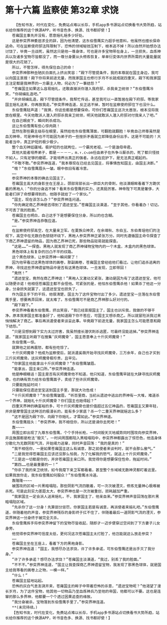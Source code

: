 # 第十六篇 监察使 第32章 求饶
        【告知书友，时代在变化，免费站点难以长存，手机app多书源站点切换看书大势所趋，站长给你推荐的这个换源APP，听书音色多、换源、找书都好使！】
       苍雍国主事先并没有，愿意赔礼赔多少好处。
       这是参突界神委屈求全的辞，因为他清楚，这东伯雪鹰实力超乎他意料，他虽然也擅长保命逃命。可在监察使府邸法阵限制下，恐怖的领域秘技压制下，根本逃不掉！所以自然开始想办法讨饶了，毕竟一旦战死，虽然这只是他一尊身体，可也是许多宝物带在身上，一旦损失，血炼神兵以及诸多宝物尽皆都没了，而一尊分身要从头修炼恢复，单单衍变体内世界所需的大量能量就是很大的花销了。
       所以，不管怎样，得先保住自己的命！
       参突界神那种丑陋灰白面孔上挤出笑容：“殿下尽管提条件，我的本尊就在国主身边，我可以向国主禀报！殿下你将来前途无量，而我家国主也修行岁月不长就成就四重天，殿下和我家国主注定都是我神界的一方霸主人物，何必为了一事结怨？”
       “苍雍国主如果这么容易赔礼，还敢直接派你潜入我府邸，杀我亲卫统领？”东伯雪鹰冷笑，“你胡编乱造吧。”
       “并非胡编乱造，殿下尽管提条件，我帮忙传话，甚至我可以一直暂居在殿下府邸。等我家国主赔礼送来，你再放我走。”参突界神连道，反正逃不掉，暂时在监察使府邸住下也没什么。
       东伯雪鹰轻声道：“我猜，你这些都是想要保命。可你们苍雍国主这次太嚣张，根本没将我放在眼里。今天他敢派人潜入府邸杀我亲卫统领，明天他就敢派人潜入府邸对付我亲人了吧。”
       在自己眼皮下，瞬间刺杀成功。
       这让东伯雪鹰有些心惊肉跳！
       显然在那些霸主级存在眼里，虽然给他东伯雪鹰薄面，可翻脸就翻脸！毕竟自己师尊虽然是血刃神帝，可是神帝也不可能因为弟子的一些挫折矛盾就立即降低身份出手。这是不可能的！大能者当中，真正护短的极少极少。
       整个血刃神廷疆域。极护短的也就两位，一个霸兇老祖，一个是漩母帝君。
       其他大能者培养弟子，都是－－－－，m.↑.c↖om任由弟子在外争斗厮杀的，死了都只怪技不如人。只有足够的磨砺，才能培养出真正的强者。永远在庇护下，是无法真正崛起的。
       “不敢不敢。”参突界神连道，“我本尊现在已经去见国主，将事情告知国主，由国主决断。”
       “哦？”东伯雪鹰眉头一皱。眼中依旧有着冷意。
       ……
       参突界神的本尊的确去见国主了。
       苍雍国主高大的身影坐在王座上，颈部背部长出一排巨大的骨刺，他淡漠眼眸看着下方跪伏着的黑袍人：“你的分身逃不掉？看来东伯雪鹰的实力，还真挺厉害。神帝陛下可真是奢侈，大能者们拼了命想要得到的，他随手就给了一个家伙。”
       “国主，现在该怎么办？”参突界神连问道。
       “你先确定商乙界神是否得到了遗迹至宝。”苍雍国主淡漠道，“至于其他，你看着办！切记。不可丢了我的脸面。”
       苍雍国主也明白，自己这手下是想要保住分身，所以的也含糊。
       “是。”参突界神连恭敬应道。
       ……
       在监察使府邸高空，在大量亲卫军。在夏族众神灵，在余靖秋、东伯玉、东伯青瑶他们的注视下，高空中在无数白色锁链环绕下，黑袍人参突界神正紧张万分。同时先遵循国主命令探查了下商乙界神遗留的物品，因为商乙界神已死，那些物品轻易就能探查。
       “这是……”一探查。黑袍人就发现了商乙界神储物宝物内的一个木盒，木盒内的黑色球体。
       黑色球体上有复杂的凹凸不平的纹路。
       这个黑色球体，让参突界神一瞬间蒙了！
       因为他早看过这黑色球体的画卷，那副画卷，苍雍国主曾经给他们看过。让他们追杀逃离的界神，寻找这些界神遗留物品中是否有这黑色球体。一旦发现，立即带回！
       “竟然！”
       “遗迹至宝，竟然在商乙界神这！”黑袍人又激动又紧张，激动是因为有了这遗迹至宝，他可以随便许诺！他相信苍雍国主都不会怪他。可紧张的是，他怕东伯雪鹰杀他！如果杀了他这一分身，分身损失就罢了，这遗迹至宝也损失了。
       作为国主手下的干将，他很清楚，国主为了这件宝物付出了多少。遗迹至宝一旦落在东伯雪鹰手里，想要再弄回来，就太难了。东伯雪鹰可不是商乙界神那么好对付的。
       “殿下殿下。”
       参突界神看着东伯雪鹰，挤出笑容，“我已经禀报国主了，国主也训斥我，我做的不够干净。原本我家国主都准备好了，他知道殿下你不答应，可国主又想杀商乙。所以就冒险派我过来悄悄解决了商乙。事后再派遣使者来谈妥此事。毕竟殿下前途无量，我家国主怎么可能愿意和殿下结怨。”
       “只是没想到殿下实力太过厉害，我虽然擅长潜伏刺杀逃匿，可最终没能逃掉。”参突界神连道，“我家国主听殿下在搜集‘灰烬魔骨’，国主愿意奉上十斤灰烬魔骨！”
       东伯雪鹰一惊。
       就算他之前再震怒，都有些吃惊了。
       十斤灰烬魔骨？他成为监察使后，就派遣奚薇开始寻找灰烬魔骨，三万余年，自己也才买到三斤灰烬魔骨。这灰烬魔骨极珍贵，且罕见。
       “你家国主他能拿出十斤灰烬魔骨？”东伯雪鹰皱眉。
       “能拿出，国主亲口所。”参突界神连道。
       他是睁眼瞎话！国主是否有灰烬魔骨他不知道，他只知道，东伯雪鹰早就在大肆寻找灰烬魔骨，也的确有势力给东伯雪鹰面子，卖给了些许灰烬魔骨。
       只要能拖延时间！
       只要能保住遗迹至宝送到国主手里，那就大功告成！
       “十斤灰烬魔骨？”东伯雪鹰皱眉，“听百里商，当初从遗迹中逃出的界神有一大堆，难道杀一个界神，就赔礼十斤灰烬魔骨？你们国主也赔得起？”
       四重天界神的确富裕的多，可十斤灰烬魔骨也是价值超过五亿神晶的，苍雍国主又算年轻，并非是摩雪国主这种活的极漫长的，能有多少家底？杀一个二重天界神就赔这么多？
       “这不是因为殿下你，向殿下你赔礼，才需如此。”参突界神道。
       东伯雪鹰摇头：“参突界神，我不相信你，所以还是请你去死吧！”
       轰~~~~
       周围立即出现了九尊东伯雪鹰，个个手持长枪，一时间毁天灭地威势同时围攻向参突界神，并且施展都是枪法‘毁灭’。一时间周围都陷入黑暗塌陷中，参突界神都露出了惊恐色，他连身体分散化为无数阴影气流，开始竭力逃窜，同时声音回荡：“我的是真的！”
       “我不相信你，一是如果苍雍国主这么有诚意，那之前使者来谈判时，就不会那么傲气。”
       “二是我觉得苍雍国主应该还没那么怕我，为了化解我的怒气，就送上十斤灰烬魔骨。”
       “三是这一切都是你的，并非苍雍国主亲口所。我觉得你是想要保住性命，拖延时间。”
       “第四……也是最重要的一！”
       “你杀了我的亲卫统领，如今我麾下亲卫军都看着，甚至整个东域城无数神灵都盯着这里。如果我放你走，我东伯雪鹰如何服众？”东伯雪鹰冰冷道。
       轰隆隆~~~~
       被围攻的区域一片黑暗塌陷，那些阴影气流四散着，可一次次被湮灭，修炼无量神心极难被杀死。可是此刻实力差距太大，参突界神也是一次次被重创，损耗越加严重。
       “我家国主一定会派人送来赔礼，不，我家国主了，他亲自来。”参突界神声音回荡在那片黑暗塌陷区域。
       “先杀你了这一分身！先算部分惩罚，你家国主若是有诚意，再派使者来赔礼吧。”东伯雪鹰道，伴随着他的声音，参突界神残存的身影终于扛不住了，伴随着最后一道阴影气流的湮灭，参突界神这一分身终于被完全灭杀。
       东伯雪鹰挥手将参突界神留下的宝物尽皆收起，随即才一迈步便穿过空间到了下方妻子儿女身旁。
       他觉得参突界神可信度太低，更何况这次苍雍国主太打脸了，他岂能就这么放走参突？
       ……
       苍雍国主坐在王座上，看着下方的黑袍身影。
       参突界神连道：“国主，我想尽办法求饶，许了许多承诺，可东伯雪鹰还是出手灭了我分身。”
       “许了许多承诺？想尽办法求饶？”苍雍国主淡漠道，“我过，别丢了我的脸面。”
       “不不不。”参突界神连道，“国主让我查探商乙界神遗留宝物，我发现了那黑色球体，就是国主给我等看的画卷上之物，一模一样。”
       “什么！”
       苍雍国主猛地站起。
       恐怖的灰白气息澎湃开来，苍雍国主的眸子中带着恐怖的杀意，“遗迹宝物呢？”他渴望了漫长岁月，为了这件宝物，他其他一切物品乃至血炼神兵乃至他的帝国，他都可以不要。这也是连窜的那么多界神，他都要一个个透过因果追查的缘故。
       “我分身被杀，宝物落到东伯雪鹰手里了。”参突界神连道。
       **(未完待续。)
       【告知书友，时代在变化，免费站点难以长存，手机app多书源站点切换看书大势所趋，站长给你推荐的这个换源APP，听书音色多、换源、找书都好使！】